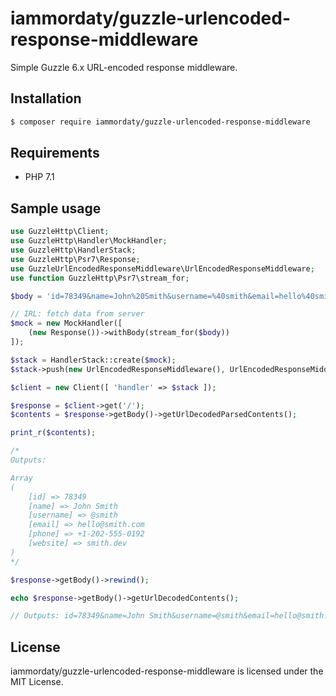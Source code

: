 # iammordaty/guzzle-urlencoded-response-middleware

Simple Guzzle 6.x URL-encoded response middleware.

## Installation

```bash
$ composer require iammordaty/guzzle-urlencoded-response-middleware
```

## Requirements

* PHP 7.1

## Sample usage

```php
use GuzzleHttp\Client;
use GuzzleHttp\Handler\MockHandler;
use GuzzleHttp\HandlerStack;
use GuzzleHttp\Psr7\Response;
use GuzzleUrlEncodedResponseMiddleware\UrlEncodedResponseMiddleware;
use function GuzzleHttp\Psr7\stream_for;

$body = 'id=78349&name=John%20Smith&username=%40smith&email=hello%40smith.com&phone=%2B1-202-555-0192&website=smith.dev';

// IRL: fetch data from server
$mock = new MockHandler([
    (new Response())->withBody(stream_for($body))
]);

$stack = HandlerStack::create($mock);
$stack->push(new UrlEncodedResponseMiddleware(), UrlEncodedResponseMiddleware::NAME);

$client = new Client([ 'handler' => $stack ]);

$response = $client->get('/');
$contents = $response->getBody()->getUrlDecodedParsedContents();

print_r($contents);

/*
Outputs:

Array
(
    [id] => 78349
    [name] => John Smith
    [username] => @smith
    [email] => hello@smith.com
    [phone] => +1-202-555-0192
    [website] => smith.dev
)
*/

$response->getBody()->rewind();

echo $response->getBody()->getUrlDecodedContents();

// Outputs: id=78349&name=John Smith&username=@smith&email=hello@smith.com&phone=+1-202-555-0192&website=smith.dev

```

## License

iammordaty/guzzle-urlencoded-response-middleware is licensed under the MIT License.
